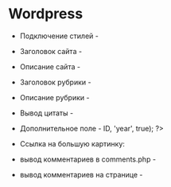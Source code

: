 # Wordpress
- Подключение стилей - <?php bloginfo("template_directory"); ?>  
- Заголовок сайта - <?php echo $blog_title = get_bloginfo( 'name' ); ?>  
- Описание сайта - <?php echo $blog_title = get_bloginfo( 'description' ); ?>  
- Заголовок рубрики - <?php echo get_cat_name(ID) ?>  
- Описание рубрики - <?php echo category_description( $category_id ); ?>  
- Вывод цитаты - <?php the_excerpt(); ?>  
  <?php if ( have_posts() ) : query_posts('p=1');  
    while (have_posts()) : the_post(); ?>  

  <?php the_title(); ?>  
  <?php the_content(); ?>  
  <?php the_post_thumbnail(array(100, 100)); ?>  

  <? endwhile; endif; wp_reset_query(); ?>  
  
  
- Дополнительное поле - <?php echo get_post_meta($post->ID, 'year', true); ?>  
- Ссылка на большую картинку:  
  <?php   

  $large_image_url = wp_get_attachment_image_src( get_post_thumbnail_id(), 'large' );  
  echo $large_image_url[0]  

  ?>
- вывод комментариев в comments.php - <?php wp_list_comments(); ?>
- вывод комментариев на странице - <?php comments_template( 'comments.php' ); ?>

